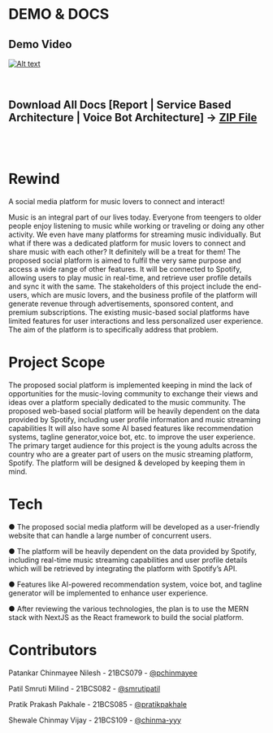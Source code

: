 # DEMO & DOCS

<h2>Demo Video</h2>

[![Alt text](https://img.youtube.com/vi/gna01G1rxFA/0.jpg)](https://www.youtube.com/watch?v=gna01G1rxFA)

<br/>
<h2>Download All Docs [Report | Service Based Architecture | Voice Bot Architecture] → 
  <a href="./REWIND.zip" download>ZIP File</a>
</h2>

<br /><br />

# Rewind

A social media platform for music lovers to connect and interact!

Music is an integral part of our lives today. Everyone from teengers to older people enjoy listening to music while working or traveling or doing any other activity. We even have many platforms for streaming music individually.
But what if there was a dedicated platform for music lovers to connect and share music with each other? It definitely will be a treat for them!
The proposed social platform is aimed to fulfil the very same purpose and access a wide range of other features. It will be connected to Spotify, allowing users to play music in real-time, and retrieve user profile details and sync it with the same.
The stakeholders of this project include the end-users, which are music lovers, and the business profile of the platform will generate revenue through advertisements, sponsored content, and premium subscriptions.
The existing music-based social platforms have limited features for user interactions and less personalized user experience. The aim of the platform is to specifically address that problem.

# Project Scope

The proposed social platform is implemented keeping in mind the lack of opportunities for the music-loving community to exchange their views and ideas over a platform specially dedicated to the music community.
The proposed web-based social platform will be heavily dependent on the data provided by Spotify, including user profile information and music streaming capabilities
It will also have some AI based features like recommendation systems, tagline generator,voice bot, etc. to improve the user experience.
The primary target audience for this project is the young adults across the country who are a greater part of users on the music streaming platform, Spotify. The platform will be designed & developed by keeping them in mind.

# Tech

● The proposed social media platform will be developed as a user-friendly website that can handle a large number of concurrent users.

● The platform will be heavily dependent on the data provided by Spotify, including real-time music streaming capabilities and user profile details which will be retrieved by integrating the platform with Spotify’s API.

● Features like AI-powered recommendation system, voice bot, and tagline generator will be implemented to enhance user experience.

● After reviewing the various technologies, the plan is to use the MERN stack with NextJS as the React framework to build the social platform.

# Contributors

Patankar Chinmayee Nilesh - 21BCS079 - [@pchinmayee](https://www.github.com/pchinmayee)

Patil Smruti Milind - 21BCS082 - [@smrutipatil](https://www.github.com/smrutipatil)

Pratik Prakash Pakhale - 21BCS085 - [@pratikpakhale](https://www.github.com/pratikpakhale)

Shewale Chinmay Vijay - 21BCS109 - [@chinma-yyy](https://www.github.com/chinma-yyy)
